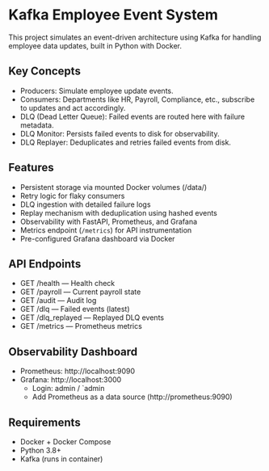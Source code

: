 # Kafka Employee Event System

This project simulates an event-driven architecture using Kafka for handling employee data updates, built in Python with Docker.

## Key Concepts

- Producers: Simulate employee update events.
- Consumers: Departments like HR, Payroll, Compliance, etc., subscribe to updates and act accordingly.
- DLQ (Dead Letter Queue): Failed events are routed here with failure metadata.
- DLQ Monitor: Persists failed events to disk for observability.
- DLQ Replayer: Deduplicates and retries failed events from disk.

## Features
- Persistent storage via mounted Docker volumes (/data/)
- Retry logic for flaky consumers
- DLQ ingestion with detailed failure logs
- Replay mechanism with deduplication using hashed events
- Observability with FastAPI, Prometheus, and Grafana
- Metrics endpoint (`/metrics`) for API instrumentation
- Pre-configured Grafana dashboard via Docker

## API Endpoints
- GET /health — Health check
- GET /payroll — Current payroll state
- GET /audit — Audit log
- GET /dlq — Failed events (latest)
- GET /dlq_replayed — Replayed DLQ events
- GET /metrics — Prometheus metrics

## Observability Dashboard
- Prometheus: http://localhost:9090
- Grafana: http://localhost:3000
  - Login: admin / `admin
  - Add Prometheus as a data source (http://prometheus:9090)

## Requirements
- Docker + Docker Compose
- Python 3.8+
- Kafka (runs in container)
